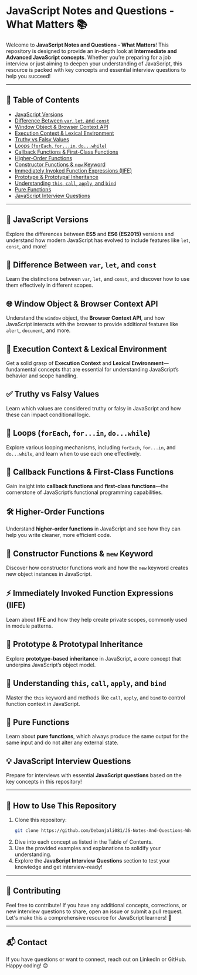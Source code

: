 
# JavaScript Notes and Questions - What Matters 📚

Welcome to **JavaScript Notes and Questions - What Matters**! This repository is designed to provide an in-depth look at **Intermediate and Advanced JavaScript concepts**. Whether you’re preparing for a job interview or just aiming to deepen your understanding of JavaScript, this resource is packed with key concepts and essential interview questions to help you succeed!

---

## 📖 Table of Contents

- [JavaScript Versions](#javascript-versions)
- [Difference Between `var`, `let`, and `const`](#difference-between-var-let-and-const)
- [Window Object & Browser Context API](#window-object--browser-context-api)
- [Execution Context & Lexical Environment](#execution-context--lexical-environment)
- [Truthy vs Falsy Values](#truthy-vs-falsy-values)
- [Loops (`forEach`, `for...in`, `do...while`)](#loops-foreach-forin-dowhile)
- [Callback Functions & First-Class Functions](#callback-functions--first-class-functions)
- [Higher-Order Functions](#higher-order-functions)
- [Constructor Functions & `new` Keyword](#constructor-functions--new-keyword)
- [Immediately Invoked Function Expressions (IIFE)](#immediately-invoked-function-expressions-iife)
- [Prototype & Prototypal Inheritance](#prototype--prototypal-inheritance)
- [Understanding `this`, `call`, `apply`, and `bind`](#understanding-this-call-apply-and-bind)
- [Pure Functions](#pure-functions)
- [JavaScript Interview Questions](#javascript-interview-questions)

---

## 🚀 JavaScript Versions

Explore the differences between **ES5** and **ES6 (ES2015)** versions and understand how modern JavaScript has evolved to include features like `let`, `const`, and more!

## 📌 Difference Between `var`, `let`, and `const`

Learn the distinctions between `var`, `let`, and `const`, and discover how to use them effectively in different scopes.

## 🌐 Window Object & Browser Context API

Understand the `window` object, the **Browser Context API**, and how JavaScript interacts with the browser to provide additional features like `alert`, `document`, and more.

## 🔄 Execution Context & Lexical Environment

Get a solid grasp of **Execution Context** and **Lexical Environment**—fundamental concepts that are essential for understanding JavaScript’s behavior and scope handling.

## ✅ Truthy vs Falsy Values

Learn which values are considered truthy or falsy in JavaScript and how these can impact conditional logic.

## 🔁 Loops (`forEach`, `for...in`, `do...while`)

Explore various looping mechanisms, including `forEach`, `for...in`, and `do...while`, and learn when to use each one effectively.

## 🔄 Callback Functions & First-Class Functions

Gain insight into **callback functions** and **first-class functions**—the cornerstone of JavaScript’s functional programming capabilities.

## 🛠 Higher-Order Functions

Understand **higher-order functions** in JavaScript and see how they can help you write cleaner, more efficient code.

## 🔧 Constructor Functions & `new` Keyword

Discover how constructor functions work and how the `new` keyword creates new object instances in JavaScript.

## ⚡ Immediately Invoked Function Expressions (IIFE)

Learn about **IIFE** and how they help create private scopes, commonly used in module patterns.

## 📜 Prototype & Prototypal Inheritance

Explore **prototype-based inheritance** in JavaScript, a core concept that underpins JavaScript’s object model.

## 🎯 Understanding `this`, `call`, `apply`, and `bind`

Master the `this` keyword and methods like `call`, `apply`, and `bind` to control function context in JavaScript.

## 🎯 Pure Functions

Learn about **pure functions**, which always produce the same output for the same input and do not alter any external state.

## 💡 JavaScript Interview Questions

Prepare for interviews with essential **JavaScript questions** based on the key concepts in this repository!

---

## 📂 How to Use This Repository

1. Clone this repository:
   ```bash
   git clone https://github.com/Debanjali081/JS-Notes-And-Questions-What-Matters.git
   ```
2. Dive into each concept as listed in the Table of Contents.
3. Use the provided examples and explanations to solidify your understanding.
4. Explore the **JavaScript Interview Questions** section to test your knowledge and get interview-ready!

---

## 📢 Contributing

Feel free to contribute! If you have any additional concepts, corrections, or new interview questions to share, open an issue or submit a pull request. Let's make this a comprehensive resource for JavaScript learners! 🎉

---

## 📬 Contact

If you have questions or want to connect, reach out on LinkedIn or GitHub. Happy coding! 😊
